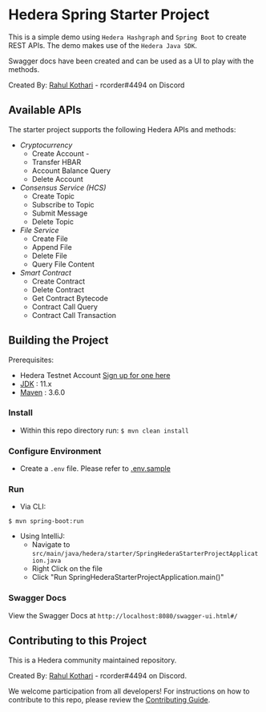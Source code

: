 # Hedera Spring Starter Project
This is a simple demo using `Hedera Hashgraph` and `Spring Boot` to create REST APIs. The demo makes use of the `Hedera Java SDK`. 

Swagger docs have been created and can be used as a UI to play with the methods. 

Created By: [Rahul Kothari](https://rahul-kothari.github.io/) - rcorder#4494 on Discord

## Available  APIs
The starter project supports the following Hedera APIs and methods:
 * *Cryptocurrency*
    * Create Account -
    * Transfer HBAR
    * Account Balance Query
    * Delete Account
* *Consensus Service (HCS)* 
    * Create Topic
    * Subscribe to Topic
    * Submit Message
    * Delete Topic
* *File Service*
    * Create File
    * Append File
    * Delete File
    * Query File Content
* *Smart Contract* 
    * Create Contract
    * Delete Contract
    * Get Contract Bytecode
    * Contract Call Query
    * Contract Call Transaction
    
## Building the Project
Prerequisites:
* Hedera Testnet Account [Sign up for one here](https://portal.hedera.com/register)
* [JDK](https://www.oracle.com/technetwork/java/javase/downloads/jdk10-downloads-4416644.html) : 11.x
* [Maven](https://maven.apache.org/) : 3.6.0
### Install
* Within this repo directory run:
`$ mvn clean install`
### Configure Environment
* Create a `.env` file. Please refer to [.env.sample](.env)
### Run
* Via CLI:
```
$ mvn spring-boot:run
```
* Using IntelliJ:
    * Navigate to `src/main/java/hedera/starter/SpringHederaStarterProjectApplication.java`
    * Right Click on the file
    * Click "Run SpringHederaStarterProjectApplication.main()"

### Swagger Docs
View the Swagger Docs at `http://localhost:8080/swagger-ui.html#/`

## Contributing to this Project
This is a Hedera community maintained repository. 

Created By: [Rahul Kothari](https://rahul-kothari.github.io/) - rcorder#4494 on Discord.

We welcome participation from all developers! For instructions on how to contribute to this repo, please review the [Contributing Guide](CONTRIBUTING.md).
